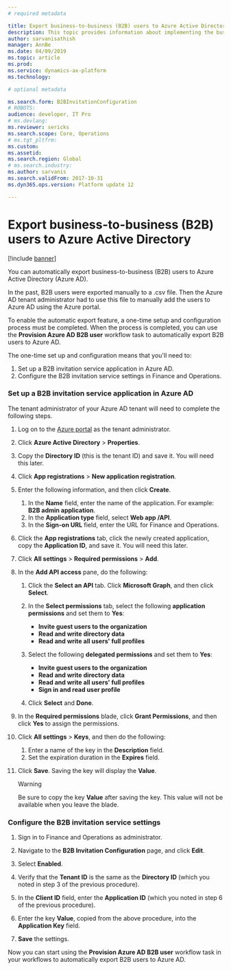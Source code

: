 ```yaml
---
# required metadata

title: Export business-to-business (B2B) users to Azure Active Directory
description: This topic provides information about implementing the business-to-business transaction functionality.
author: sarvanisathish
manager: AnnBe
ms.date: 04/09/2019
ms.topic: article
ms.prod: 
ms.service: dynamics-ax-platform
ms.technology: 

# optional metadata

ms.search.form: B2BInvitationConfiguration
# ROBOTS: 
audience: developer, IT Pro
# ms.devlang: 
ms.reviewer: sericks
ms.search.scope: Core, Operations
# ms.tgt_pltfrm: 
ms.custom: 
ms.assetid: 
ms.search.region: Global
# ms.search.industry: 
ms.author: sarvanis
ms.search.validFrom: 2017-10-31
ms.dyn365.ops.version: Platform update 12

---
```


# Export business-to-business (B2B) users to Azure Active Directory

[!include [banner](../includes/banner.md)]

You can automatically export business-to-business (B2B) users to Azure Active Directory (Azure AD). 

In the past, B2B users were exported manually to a .csv file. Then the Azure AD tenant administrator had to use this file to manually add the users to Azure AD using the Azure portal. 

To enable the automatic export feature, a one-time setup and configuration process must be completed. When the process is completed, you can use the **Provision Azure AD B2B user** workflow task to automatically export B2B users to Azure AD.

The one-time set up and configuration means that you'll need to: 
1. Set up a B2B invitation service application in Azure AD.
2. Configure the B2B invitation service settings in Finance and Operations.

### Set up a B2B invitation service application in Azure AD
The tenant administrator of your Azure AD tenant will need to complete the following steps.

1. Log on to the [Azure portal](https://portal.azure.com) as the tenant administrator. 

2. Click **Azure Active Directory** > **Properties**.

3. Copy the **Directory ID** (this is the tenant ID) and save it. You will need this later.

4. Click **App registrations** > **New application registration**.

5. Enter the following information, and then click **Create**.
    1. In the **Name** field, enter the name of the application. For example: **B2B admin application**.
    2. In the **Application type** field, select **Web app /API**.
    3. In the **Sign-on URL** field, enter the URL for Finance and Operations.
  
6. Click the **App registrations** tab, click the newly created application, copy the **Application ID**, and save it. You will need this later.

7. Click **All settings** > **Required permissions** > **Add**.

8. In the **Add API access** pane, do the following:
    1. Click the **Select an API** tab. Click **Microsoft Graph**, and then click **Select**.
    
    2. In the **Select permissions** tab, select the following **application permissions** and set them to **Yes**:
         - **Invite guest users to the organization**
         - **Read and write directory data**
         - **Read and write all users' full profiles**
    
    3. Select the following **delegated permissions** and set them to **Yes**:
         - **Invite guest users to the organization**
         - **Read and write directory data**
         - **Read and write all users' full profiles**
         - **Sign in and read user profile**
     
    4. Click **Select** and **Done**.
    
9. In the **Required permissions** blade, click **Grant Permissions**, and then click **Yes** to assign the permissions.

10. Click **All settings** > **Keys**, and then do the following: 
    1. Enter a name of the key in the **Description** field.
    2. Set the expiration duration in the **Expires** field.
  
11. Click **Save**. Saving the key will display the **Value**. 

    > [!WARNING]
    > Be sure to copy the key **Value** after saving the key. This value will not be available when you leave the blade.

### Configure the B2B invitation service settings

1. Sign in to Finance and Operations as administrator.

2. Navigate to the **B2B Invitation Configuration** page, and click **Edit**.

3. Select **Enabled**.

4. Verify that the **Tenant ID** is the same as the **Directory ID** (which you noted in step 3 of the previous procedure).

5. In the **Client ID** field, enter the **Application ID** (which you noted in step 6 of the previous procedure).

6. Enter the key **Value**, copied from the above procedure, into the **Application Key** field.

7. **Save** the settings.

Now you can start using the **Provision Azure AD B2B user** workflow task in your workflows to automatically export B2B users to Azure AD.
